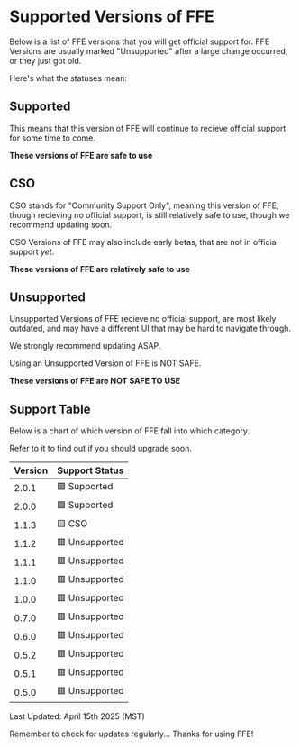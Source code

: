 # Supported Versions of FFE

Below is a list of FFE versions that you will get official support for.
FFE Versions are usually marked "Unsupported" after a large change occurred, or they just got old.

Here's what the statuses mean:

## Supported

This means that this version of FFE will continue to recieve official support for some time
to come. 

**These versions of FFE are safe to use**

## CSO

CSO stands for "Community Support Only", meaning this version of FFE, though recieving no official support,
is still relatively safe to use, though we recommend updating soon.

CSO Versions of FFE may also include early betas, that are not in official support *yet*.

**These versions of FFE are relatively safe to use**

## Unsupported

Unsupported Versions of FFE recieve no official support, are most likely outdated, and may have a different UI that may be hard
to navigate through.

We strongly recommend updating ASAP.

Using an Unsupported Version of FFE is NOT SAFE.

**These versions of FFE are NOT SAFE TO USE**


## Support Table

Below is a chart of which version of FFE
fall into which category.

Refer to it to find out if you should
upgrade soon.


| Version | Support Status                                         |
| ------- | -------------------------------------------------------|
| 2.0.1   | 🟩 Supported                                          |
| 2.0.0   | 🟩 Supported                                          |
| 1.1.3   | 🟨 CSO                                                 |
| 1.1.2   | 🟥 Unsupported                                         |
| 1.1.1   | 🟥 Unsupported                                        |
| 1.1.0   | 🟥 Unsupported                                        |
| 1.0.0   | 🟥 Unsupported                                        |
| 0.7.0   | 🟥 Unsupported                                        |  
| 0.6.0   | 🟥 Unsupported                                        | 
| 0.5.2   | 🟥 Unsupported                                        |
| 0.5.1   | 🟥 Unsupported                                        |
| 0.5.0   | 🟥 Unsupported                                        |


Last Updated: April 15th 2025 (MST)

Remember to check for updates regularly...
Thanks for using FFE!
